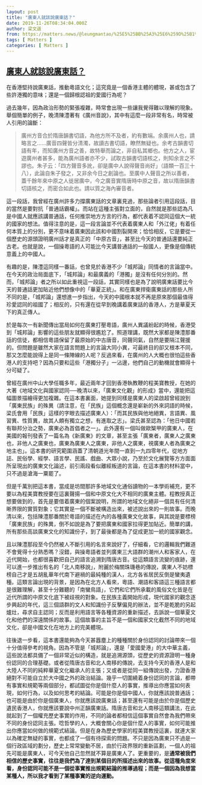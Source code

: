 ```yaml
---
layout: post
title: "廣東人就該說廣東話？"
date: 2019-11-26T08:34:04.000Z
author: 梁文道
from: https://matters.news/@leungmantao/%25E5%25BB%25A3%25E6%259D%25B1%25E4%25BA%25BA%25E5%25B0%25B1%25E8%25A9%25B2%25E8%25AA%25AA%25E5%25BB%25A3%25E6%259D%25B1%25E8%25A9%25B1-zdpuAmKx9tC1HWXvMfMsgd3ouswGgBo5zaQtySyfC3BLQBWMz
tags: [ Matters ]
categories: [ Matters ]
---
```

<!--1574757244000-->
[廣東人就該說廣東話？](https://matters.news/@leungmantao/%25E5%25BB%25A3%25E6%259D%25B1%25E4%25BA%25BA%25E5%25B0%25B1%25E8%25A9%25B2%25E8%25AA%25AA%25E5%25BB%25A3%25E6%259D%25B1%25E8%25A9%25B1-zdpuAmKx9tC1HWXvMfMsgd3ouswGgBo5zaQtySyfC3BLQBWMz)
------

<div>
<p>在香港堅持說廣東話，推動粵語文化；這究竟是一個香港主體的體現，甚或包含了些許港獨的意味；還是一個歸根認祖的愛國行為呢？</p><p>過去幾年，因為政治形勢的緊張複雜，時常會出現一些讓我覺得難以理解的現象。舉個簡單的例子，晚清陳澧著有《廣州音說》，其中有這麼一段非常有名，時常被人引用的論斷：</p><blockquote>廣州方音合於隋唐韻書切語，為他方所不及者，約有數端。余廣州人也，請略言之……廣音四聲皆分清濁，故讀古書切語，瞭然無疑也。余考古韻書切語有年，而知廣州方音之善，故特舉而論之，非自私其鄉也。他方之人，宦遊廣州者甚多，能為廣州語者亦不少，試取古韻書切語核之，則知余言之不謬也。朱子云：「四方聲音多訛，卻是廣中人說得聲音尚好」（語類一百三十八），此論自朱子發之，又非余今日之創論也。至廣中人聲音之所以善者，蓋千餘年來中原之人徙居廣中，今之廣音實隋唐時中原之音，故以隋唐韻書切語核之，而密合如此也。請以質之海內審音者。</blockquote><p>這一段話，我曾經在廣州許多力撐廣東話的文章裏見過，那些論者引用這段話，目的當然是要對抗「普通話霸權」。而站在這種主張對立面的，自然就是那些認為凡是中國人就應該講普通話，任何推崇地方方言的行為，都代表着不認同這個大一統的國家的想法。值得注意的是，這一段言論並不代表着廣東人和「外江佬」有着任何本質上的分別，更不意味着廣東因此該和中國割裂開來；恰恰相反，它是要從一個歷史的源頭證明廣州話才是真正的「中原古音」，甚至比今天的普通話還要純正古老。也就是說，一個操粵語的人可能比今天講普通話的一般國人，更像是個傳統意義上的中國人。</p><p>有趣的是，陳澧這同樣一番話，也曾見於香港不少「城邦論」同情者的言論當中。在今天的政治局面底下，「城邦論」和最廣義的「港獨」是沒有任何分別的。然而，「城邦論」者之所以如此重視這一段話，其實同樣也是為了說明廣東話要比今天的普通話更加貼近他們想像中的「華夏正統」。和在廣東捍衛廣東話的那些人所不同的是，「城邦論」還想進一步指出，今天的中國根本就不再是原來那個最值得珍愛認同的祖國了；相反的，只有還在從早到晚講着廣東話的香港人，方是華夏天下的真正傳人。</p><p>於是每次一有新聞傳出當局如何在廣東打壓粵語，廣州人異議紛起的時候，香港受到「城邦論」影響的這些朋友就顯得很尷尬了。照道理講，既然大家都是陳澧那番話的信徒，都相信粵語保留了最原始的中古唐音，同聲同氣，自然是要隔江聲援的。但問題是雖然大家在語言問題上的言論大同小異，可最終目的卻又根本不同，那又怎麼能說得上是同一條陣線的人呢？反過來看，在廣州的人大概也很怕這些香港人的支持吧？因為只要和這些「港獨分子」一沾邊，他們自己的動機就會顯得十分可疑了。</p><p>曾經在廣州中山大學任職多年，最近兩年才回到香港執教鞭的程美寶教授，在她的大著《地域文化與國家認同──晚清以來，「廣東文化觀」的形成》當中，還能把這幅圖景描繪得更加複雜。在這本書裏面，她提到同樣是廣東人的梁啟超曾經說到「廣東民族」的殊異（請注意，在「民族」這個概念還是嶄新的外來詞語的時候，梁氏會用「民族」這樣的字眼去描述廣東人）：「而其民族與他地絕異，言語異、風習異、性質異，故其人頗有獨立之想，有進取之志」。梁氏甚至認為：「他日中國若有聯邦分治之勢，廣東必為首倡者之一」。此外還有一個叫做歐榘甲的廣東人，在美國的報刊發表了一篇名為《新廣東》的文章，甚至主張「廣東者，廣東人之廣東也，非他人之廣東也，廣東為廣東人之廣東，非他人之廣東，視廣東人者為廣東之地主也」。這本書的研究範圍涵蓋了清朝道光年間一直到一九四零年代，從地方誌、民俗學、經學、語言學、民謠、戲曲、大眾小說，乃至於文化展覽等方方面面所呈現出的廣東文化論述，前引兩段看似離經叛道的言論，在這本書的材料當中，只不過是滄海一粟罷了。</p><p>但是千萬別把這本書，當成是坊間那許多地域文化通俗讀物的一本學術補充，更不要以為程美寶教授要在這裏聲揚一個和中原文化大不相同的廣東主體。程教授真正想要做到的，首先是要借着廣東的個案說明，所謂的地域文化絕非一個具有任何清晰界限的實質對象；它其實是一個不斷被構造出來，被述說出來的一則故事。而晚清以來，包括陳澧那番關於粵語的描述在內的各種廣東文化故事，與其說是要標榜「廣東民族」的殊異，倒不如說是為了要把廣東和國家拉得更加貼近。簡單的講，所有那些高談廣東文化的知識份子，到了最後都是為了促成更加一統的國家觀念。</p><p>且以陳澧那段至今仍然被人不斷引用的名言來說好了，仔細看，它的邏輯我們難道不會覺得十分熟悉嗎？沒錯，與操粵語者並列廣東三大語群的潮州人和客家人，在近代開始，也都很喜歡把自己的語言追溯到隋唐古音。從這類語言流變的痕跡，還可以進一步推出有名的「北人南移說」，附麗於梅關珠璣巷的傳說，廣東人不妨標榜自己才是五胡亂華年代南下避禍的最純種的漢人，北方各省居民反倒是蠻夷遺種。這類言論出現的背景，是因為在北方人看來，粵語、潮語和客語這三種語言都是很難理解，甚至十分難聽的「南蠻鳥語」，它們和它們所承載的風俗文化皆是在近代所謂的中原文化底下被歧視的對象。在民族主義開始形成，現代國家的觀念逐步興起的年代，這三個語群的文人和知識份子反擊偏見的辦法，並不是乾脆的另起爐灶，尋求自主認同；反而是利用語言等各種資源的重新描述，去訴說一個華夏文化和他們的深遠關係的故事。這個故事的主旨不是一個和國家文化截然不同的地域文化，卻是中國文化在地方上的完美體現。</p><p>往後退一步看，這本書還能夠為今天甚囂塵上的種種關於身份認同的討論帶來一個十分值得參考的視角。因為不管是「城邦論」，還是「愛國愛港」的大中華主義，這些說法都具備了一個非常近似的構造，就是追溯源頭，從歷史的資源證明一種身份認同的合理基礎。或者從隋唐古音和北人南移的傳說，去支持今天的香港人是和大陸人不同的純粹華夏文化繼承人的主張；又或者是從同一組傳說出發，力證香港絕對不可能自立於大中國之外的政治結論。幾乎一切圍繞着身份認同的言論，都帶有事實和規範等兩個部分，都試圖從你是個什麼人的事實，推導出你應當如何表現，如何行為，以及如何思考的結論。可能是你是個中國人，你就應該說普通話；也可能是由於你是個廣東人，你就應該說廣東話；甚至還有可能是由於你是個歷史遺民香港人，你就應該要說中州正韻廣東話。隋唐古音和北人南移這類講法，在此就起到了一個權充歷史事實的作用，不同的論者都相信這個事實自然會為我們帶來不同的身份認同主張。唸哲學的人，大概會關心你是個什麼人的事實，如何可能推出你應當如何做的規範式結論。但是在身為歷史學家的程美寶教授這裏，就連大家以為確定無疑的事實，也都成了一個有待探索的問題。不只是因為廣東只不過是一個行政區域的劃分，歷史上常常變動不居，由於行政界限的重新區劃，一個人的祖先可能是廣東人，可今天他自己忽然就不算是廣東人了。更重要的，是<strong>通常被我們相信的歷史事實，往往是我們為了達到某個目的所描述出來的故事。從這種角度來看，身份認同可能不是一個從事實推出規範結論的推導過程；而是一個因為我想當某種人，所以我才看到了某種事實的逆向運動。</strong></p>
</div>
